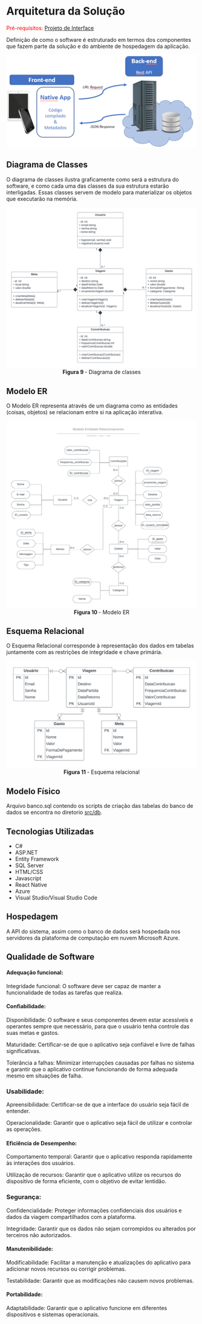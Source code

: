# Arquitetura da Solução

<span style="color:red">Pré-requisitos: <a href="3-Projeto de Interface.md"> Projeto de Interface</a></span>

Definição de como o software é estruturado em termos dos componentes que fazem parte da solução e do ambiente de hospedagem da aplicação.

![Arquitetura da Solução](img/02-mob-arch.png)

## Diagrama de Classes

O diagrama de classes ilustra graficamente como será a estrutura do software, e como cada uma das classes da sua estrutura estarão interligadas. Essas classes servem de modelo para materializar os objetos que executarão na memória.

<div align="center">
<img src="img/diagrama-classes.png"> <br>
<b>Figura 9 </b>- Diagrama de classes
</div>

## Modelo ER

O Modelo ER representa através de um diagrama como as entidades (coisas, objetos) se relacionam entre si na aplicação interativa.


  <div align="center">
<img src="img/diagrama_er2.png"> <br>
<b>Figura 10 </b>- Modelo ER
</div>

## Esquema Relacional

O Esquema Relacional corresponde à representação dos dados em tabelas juntamente com as restrições de integridade e chave primária.

<div align="center">
<img src="img/base-dados.png"> <br>
<b>Figura 11 </b>- Esquema relacional
</div>

## Modelo Físico

Arquivo banco.sql contendo os scripts de criação das tabelas do banco de dados se encontra no diretorio <a href="../src/db/banco.sql">src/db</a>.

## Tecnologias Utilizadas

- C#
- ASP.NET
- Entity Framework
- SQL Server
- HTML/CSS
- Javascript
- React Native
- Azure
- Visual Studio/Visual Studio Code

## Hospedagem

A API do sistema, assim como o banco de dados será hospedada nos servidores da plataforma de computação em nuvem Microsoft Azure.

## Qualidade de Software

#### Adequação funcional:

Integridade funcional: O software deve ser capaz de manter a funcionalidade de todas as tarefas que realiza.

#### Confiabilidade:

Disponibilidade: O software e seus componentes devem estar acessíveis e operantes sempre que necessário, para que o usuário tenha controle das suas metas e gastos.

Maturidade: Certificar-se de que o aplicativo seja confiável e livre de falhas significativas.

Tolerância a falhas: Minimizar interrupções causadas por falhas no sistema e garantir que o aplicativo continue funcionando de forma adequada mesmo em situações de falha.

### Usabilidade:

Apreensibilidade: Certificar-se de que a interface do usuário seja fácil de entender.

Operacionalidade: Garantir que o aplicativo seja fácil de utilizar e controlar as operações.

#### Eficiência de Desempenho:

Comportamento temporal: Garantir que o aplicativo responda rapidamente às interações dos usuários.

Utilização de recursos: Garantir que o aplicativo utilize os recursos do dispositivo de forma eficiente, com o objetivo de evitar lentidão.

### Segurança:

Confidencialidade: Proteger informações confidenciais dos usuários e dados da viagem compartilhados com a plataforma.

Integridade: Garantir que os dados não sejam corrompidos ou alterados por terceiros não autorizados.


#### Manutenibilidade:

Modificabilidade: Facilitar a manutenção e atualizações do aplicativo para adicionar novos recursos ou corrigir problemas.

Testabilidade: Garantir que as modificações não causem novos problemas.

#### Portabilidade:

Adaptabilidade: Garantir que o aplicativo funcione em diferentes dispositivos e sistemas operacionais.

